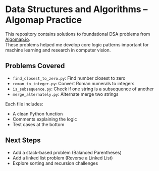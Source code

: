 # Data Structures and Algorithms – Algomap Practice

This repository contains solutions to foundational DSA problems from [Algomap.io](https://algomap.io).  
These problems helped me develop core logic patterns important for machine learning and research in computer vision.

##  Problems Covered

- `find_closest_to_zero.py`: Find number closest to zero
- `roman_to_integer.py`: Convert Roman numerals to integers
- `is_subsequence.py`: Check if one string is a subsequence of another
- `merge_alternately.py`: Alternate merge two strings

Each file includes:
- A clean Python function
- Comments explaining the logic
- Test cases at the bottom


##  Next Steps

- Add a stack-based problem (Balanced Parentheses)
- Add a linked list problem (Reverse a Linked List)
- Explore sorting and recursion challenges
